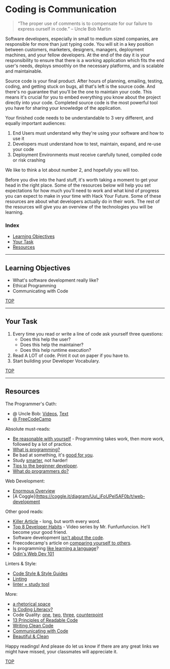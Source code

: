 # Coding is Communication

 > “The proper use of comments is to compensate for our failure to express ourself in code.”  – Uncle Bob Martin

Software developers, especially in small to medium sized companies, are responsible for more than just typing code.  You will sit in a key position between customers, marketers, designers, managers, deployment machines, and your fellow developers.  At the end of the day it is your responsibility to ensure that there is a working application which fits the end user's needs, deploys smoothly on the necessary platforms, and is scalable and maintainable. 

Source code is your final product.  After hours of planning, emailing, testing, coding, and getting stuck on bugs, all that's left is the source code.  And there's no guarantee that you'll be the one to maintain your code.  This means it's crucial for you to embed everything you know about the project directly into your code. Completed source code is the most powerful tool you have for sharing your knowledge of the application. 

Your finished code needs to be understandable to 3 very different, and equally important audiences:
1. End Users must understand why they're using your software and how to use it
2. Developers must understand how to test, maintain, expand, and re-use your code
3. Deployment Environments must receive carefully tuned, compiled code or risk crashing

We like to think a lot about number 2, and hopefully you will too.

Before you dive into the hard stuff, it's worth taking a moment to get your head in the right place.  Some of the resources below will help you set expectations for how much you'll need to work and what kind of progress you can expect to make in your time with Hack Your Future.  Some of these resources are about what developers actually do in their work.  The rest of the resources will give you an overview of the technologies you will be learning.

### Index
* [Learning Objectives](#learning-objectives)
* [Your Task](#your-task)
* [Resources](#resources)

---

## Learning Objectives

* What's software development really like?
* Ethical Programming
* Communicating with Code

[TOP](#coding-is-communication)

---

## Your Task


1. Every time you read or write a line of code ask yourself three questions:
    * Does this help the user?
    * Does this help the maintainer?
    * Does this help runtime execution?
2. Read A LOT of code.  Print it out on paper if you have to.
3. Start building your Developer Vocabulary.


[TOP](#coding-is-communication)

---

## Resources

The Programmer's Oath:
* @ Uncle Bob:  [Videos](https://www.youtube.com/watch?v=36NgPu9OyRM), [Text](https://blog.cleancoder.com/uncle-bob/2015/11/18/TheProgrammersOath.html)
* [@ FreeCodeCamp](https://medium.freecodecamp.org/the-programmers-oath-db782efd958b)


Absolute must-reads:  
* [Be reasonable with yourself](http://norvig.com/21-days.html) - Programming takes work, then more work, followed by a lot of practice.  
* [What is programming?](https://shawnr.gitbooks.io/practical-introduction-to-javascript/content/what-is-programming/)
* Be bad at something, it's [good for you](https://www.ted.com/talks/eduardo_briceno_how_to_get_better_at_the_things_you_care_about). 
* Study [smarter](https://youtu.be/Xt5qpbiqw2g?t=297), not harder!   
* [Tips to the beginner developer](https://www.codementor.io/learn-programming/tips-on-becoming-a-software-engineer).
* [What do programmers do?](https://www.youtube.com/watch?v=g4a7_HH9Wbg)
  
Web Development:
* [Enormous Overview](https://www.youtube.com/watch?v=MLXj0hd3usk)
* [A Coggle](https://coggle.it/diagram/Uul_jFoUPeI5AF0b/t/web-development

Other good reads:  
* [Killer Article](http://peternixey.com/post/83510597580/how-to-be-a-great-software-developer) - long, but worth every word.  
* [Top 8 Developer Habits](https://www.youtube.com/watch?v=DwQ7psiU23I&index=1&list=PL0zVEGEvSaeGY3RMjGo4CgMPN42_U9Glu) - Video series by Mr. Funfunfuncion.  He'll become your good friend. 
* Software development [isn't about the code](http://elewa.education/2018/01/20/solution-design/).
* Freecodecamp's article on [comparing yourself to others](https://medium.freecodecamp.org/a-better-way-to-compare-yourself-43cf37616570).  
* Is programming [like learning a language](http://elewa.education/2018/01/22/thinking-computer-thoughts/)?
* [Odin's Web Dev 101](https://www.theodinproject.com/courses/web-development-101/lessons/introduction-to-web-development)


Linters & Style:
* [Code Style & Style Guides](https://codeburst.io/5-javascript-style-guides-including-airbnb-github-google-88cbc6b2b7aa)
* [Linting](https://medium.com/@danielsternlicht/thoughts-about-javascript-linters-and-lint-driven-development-7c8f17e7e1a0)
* [linter + study tool](https://janke-learning.org/linter)

More:
* [a rhetorical space](https://github.com/elewa-academy/collaborative-development)
* [Is Coding Literacy?](http://d-scholarship.pitt.edu/21695/1/24-33-1-PB.pdf)
* Code Quality: [one](https://xkcd.com/1513/), [two](https://xkcd.com/1695/), [three](https://m.xkcd.com/1833/), [counterpoint](http://xkcdisntfunny.blogspot.be/2015/04/xkcd-isnt-funny-1513-code-quality.html)
* [13 Principles of Readable Code](https://gist.github.com/peterhurford/3ad9f48071bd2665a8af)
* [Writing Clean Code](https://github.com/elewa-academy/General-Resources/blob/master/programming-resources/clean-code.md)
* [Communicating with Code](http://elewa.be/2018/01/25/carving-thoughts-code/)
* [Beautiful & Clean](https://hackernoon.com/how-to-make-your-code-clean-and-beautiful-5ff7aee03be6)


Happy readings!  And please do let us know if there are any great links we might have missed, your classmates will appreciate it.


[TOP](#coding-is-communication)
